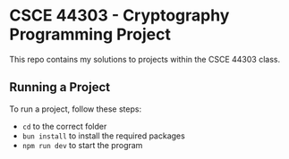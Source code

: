 # CSCE 44303 - Cryptography Programming Project

This repo contains my solutions to projects within the CSCE 44303 class.

## Running a Project

To run a project, follow these steps:

- `cd` to the correct folder
- `bun install` to install the required packages
- `npm run dev` to start the program
